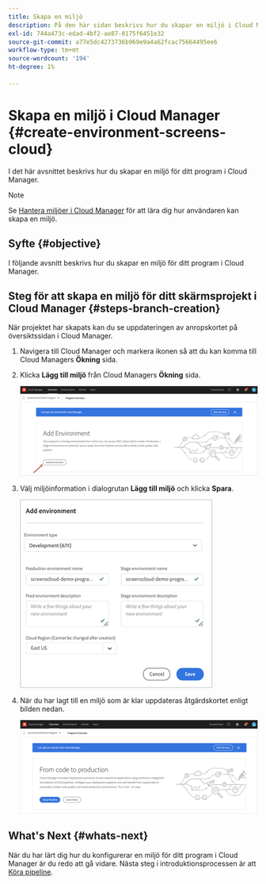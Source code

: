 ```yaml
---
title: Skapa en miljö
description: På den här sidan beskrivs hur du skapar en miljö i Cloud Manager för skärmar as a Cloud Service.
exl-id: 744a473c-edad-4bf2-ae87-0175f6451e32
source-git-commit: a77e5dc4273736b969e9a4a62fcac75664495ee6
workflow-type: tm+mt
source-wordcount: '194'
ht-degree: 1%

---
```


# Skapa en miljö i Cloud Manager {#create-environment-screens-cloud}

I det här avsnittet beskrivs hur du skapar en miljö för ditt program i Cloud Manager.

>[!NOTE]
>Se [Hantera miljöer i Cloud Manager](https://experienceleague.adobe.com/docs/experience-manager-cloud-service/content/implementing/using-cloud-manager/manage-environments.html) för att lära dig hur användaren kan skapa en miljö.

## Syfte {#objective}

I följande avsnitt beskrivs hur du skapar en miljö för ditt program i Cloud Manager.

## Steg för att skapa en miljö för ditt skärmsprojekt i Cloud Manager {#steps-branch-creation}

När projektet har skapats kan du se uppdateringen av anropskortet på översiktssidan i Cloud Manager.

1. Navigera till Cloud Manager och markera ikonen så att du kan komma till Cloud Managers **Ökning** sida.

1. Klicka **Lägg till miljö** från Cloud Managers **Ökning** sida.

   ![bild](/help/screens-cloud/assets/onboarding/add-environ1.png)

1. Välj miljöinformation i dialogrutan **Lägg till miljö** och klicka **Spara**.

   ![bild](/help/screens-cloud/assets/onboarding/add-environ2.png)

1. När du har lagt till en miljö som är klar uppdateras åtgärdskortet enligt bilden nedan.

   ![bild](/help/screens-cloud/assets/onboarding/add-environ3a.png)

## What&#39;s Next {#whats-next}

När du har lärt dig hur du konfigurerar en miljö för ditt program i Cloud Manager är du redo att gå vidare. Nästa steg i introduktionsprocessen är att [Köra pipeline](/help/screens-cloud/onboarding-screens-cloud/running-a-pipeline.md).

